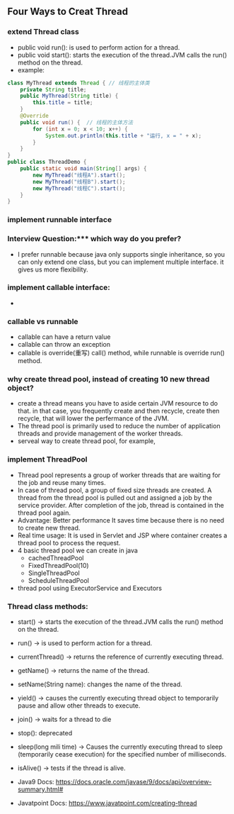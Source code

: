 ## Four Ways to Creat Thread
### extend Thread class
  - public void run(): is used to perform action for a thread.
  - public void start(): starts the execution of the thread.JVM calls the run() method on the thread.
  - example:
```java
class MyThread extends Thread { // 线程的主体类
    private String title;
    public MyThread(String title) {
        this.title = title;
    }
    @Override
    public void run() {  // 线程的主体方法
        for (int x = 0; x < 10; x++) {
            System.out.println(this.title + "运行, x = " + x);
        }
    }
}
public class ThreadDemo {
    public static void main(String[] args) {
        new MyThread("线程A").start();
        new MyThread("线程B").start();
        new MyThread("线程C").start();
    }
}
```
### implement runnable interface

### Interview Question:*** which way do you prefer? 
- I prefer runnable because java only supports single inheritance, so you can only extend one class, but you can implement multiple interface. it gives us more flexibility.

### implement callable interface:
- 

### callable vs runnable
- callable can have a return value
- callable can throw an exception
- callable is override(重写) call() method, while runnable is override run() method.

### why create thread pool, instead of creating 10 new thread object?
- create a thread means you have to aside certain JVM resource to do that. in that case, you frequently create and then recycle, create then recycle, that will lower the perfermance of the JVM. 
- The thread pool is primarily used to reduce the number of application threads and provide management of the worker threads.
- serveal way to create thread pool, for example, 

### implement ThreadPool
- Thread pool represents a group of worker threads that are waiting for the job and reuse many times.
- In case of thread pool, a group of fixed size threads are created. A thread from the thread pool is pulled out and assigned a job by the service provider. After completion of the job, thread is contained in the thread pool again.
- Advantage: Better performance It saves time because there is no need to create new thread.
- Real time usage: It is used in Servlet and JSP where container creates a thread pool to process the request.
- 4 basic thread pool we can create in java
  - cachedThreadPool
  - FixedThreadPool(10)
  - SingleThreadPool
  - ScheduleThreadPool
- thread pool using ExecutorService and Executors

### Thread class methods:
  - start() -> starts the execution of the thread.JVM calls the run() method on the thread.
  - run() -> is used to perform action for a thread.
  - currentThread() -> returns the reference of currently executing thread.
  - getName() -> returns the name of the thread.
  - setName(String name): changes the name of the thread.
  - yield() -> causes the currently executing thread object to temporarily pause and allow other threads to execute.
  - join() -> waits for a thread to die
  - stop(): deprecated
  - sleep(long mili time) -> Causes the currently executing thread to sleep (temporarily cease execution) for the specified number of milliseconds.
  - isAlive() -> tests if the thread is alive.

- Java9 Docs: https://docs.oracle.com/javase/9/docs/api/overview-summary.html#
- Javatpoint Docs: https://www.javatpoint.com/creating-thread
